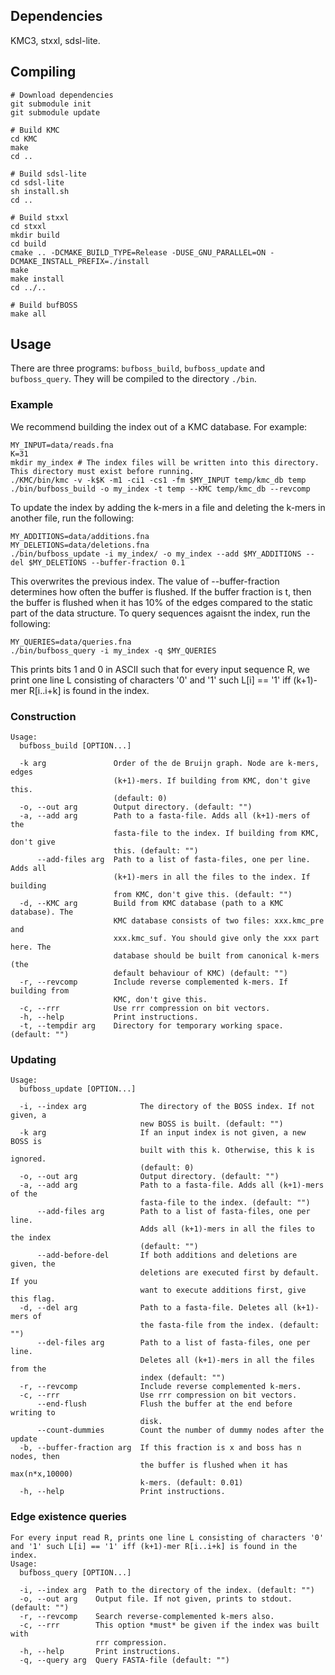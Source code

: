 ## Dependencies

KMC3, stxxl, sdsl-lite.

## Compiling

```
# Download dependencies
git submodule init
git submodule update

# Build KMC
cd KMC
make
cd ..

# Build sdsl-lite
cd sdsl-lite
sh install.sh
cd ..

# Build stxxl
cd stxxl
mkdir build
cd build
cmake .. -DCMAKE_BUILD_TYPE=Release -DUSE_GNU_PARALLEL=ON -DCMAKE_INSTALL_PREFIX=./install
make
make install
cd ../..

# Build bufBOSS
make all

```

## Usage

There are three programs: `bufboss_build`, `bufboss_update` and `bufboss_query`. They will be compiled to the directory `./bin`. 

### Example

We recommend building the index out of a KMC database. For example:

```
MY_INPUT=data/reads.fna
K=31
mkdir my_index # The index files will be written into this directory. This directory must exist before running.
./KMC/bin/kmc -v -k$K -m1 -ci1 -cs1 -fm $MY_INPUT temp/kmc_db temp
./bin/bufboss_build -o my_index -t temp --KMC temp/kmc_db --revcomp
```

To update the index by adding the k-mers in a file and deleting the k-mers in another file, run the following:

```
MY_ADDITIONS=data/additions.fna 
MY_DELETIONS=data/deletions.fna 
./bin/bufboss_update -i my_index/ -o my_index --add $MY_ADDITIONS --del $MY_DELETIONS --buffer-fraction 0.1
```

This overwrites the previous index. The value of --buffer-fraction determines how often the buffer is flushed. If the buffer fraction is t, then the buffer is flushed when it has 10% of the edges compared to the static part of the data structure. To query sequences agaisnt the index, run the following:

```
MY_QUERIES=data/queries.fna
./bin/bufboss_query -i my_index -q $MY_QUERIES
```

This prints bits 1 and 0 in ASCII such that for every input sequence R, we print one line L consisting of characters '0' and '1' such L[i] == '1' iff (k+1)-mer R[i..i+k] is found in the index.

### Construction

```
Usage:
  bufboss_build [OPTION...]

  -k arg               Order of the de Bruijn graph. Node are k-mers, edges
                       (k+1)-mers. If building from KMC, don't give this.
                       (default: 0)
  -o, --out arg        Output directory. (default: "")
  -a, --add arg        Path to a fasta-file. Adds all (k+1)-mers of the
                       fasta-file to the index. If building from KMC, don't give
                       this. (default: "")
      --add-files arg  Path to a list of fasta-files, one per line. Adds all
                       (k+1)-mers in all the files to the index. If building
                       from KMC, don't give this. (default: "")
  -d, --KMC arg        Build from KMC database (path to a KMC database). The
                       KMC database consists of two files: xxx.kmc_pre and
                       xxx.kmc_suf. You should give only the xxx part here. The
                       database should be built from canonical k-mers (the
                       default behaviour of KMC) (default: "")
  -r, --revcomp        Include reverse complemented k-mers. If building from
                       KMC, don't give this.
  -c, --rrr            Use rrr compression on bit vectors.
  -h, --help           Print instructions.
  -t, --tempdir arg    Directory for temporary working space. (default: "")
```

### Updating

```
Usage:
  bufboss_update [OPTION...]

  -i, --index arg            The directory of the BOSS index. If not given, a
                             new BOSS is built. (default: "")
  -k arg                     If an input index is not given, a new BOSS is
                             built with this k. Otherwise, this k is ignored.
                             (default: 0)
  -o, --out arg              Output directory. (default: "")
  -a, --add arg              Path to a fasta-file. Adds all (k+1)-mers of the
                             fasta-file to the index. (default: "")
      --add-files arg        Path to a list of fasta-files, one per line.
                             Adds all (k+1)-mers in all the files to the index
                             (default: "")
      --add-before-del       If both additions and deletions are given, the
                             deletions are executed first by default. If you
                             want to execute additions first, give this flag.
  -d, --del arg              Path to a fasta-file. Deletes all (k+1)-mers of
                             the fasta-file from the index. (default: "")
      --del-files arg        Path to a list of fasta-files, one per line.
                             Deletes all (k+1)-mers in all the files from the
                             index (default: "")
  -r, --revcomp              Include reverse complemented k-mers.
  -c, --rrr                  Use rrr compression on bit vectors.
      --end-flush            Flush the buffer at the end before writing to
                             disk.
      --count-dummies        Count the number of dummy nodes after the update
  -b, --buffer-fraction arg  If this fraction is x and boss has n nodes, then
                             the buffer is flushed when it has max(n*x,10000)
                             k-mers. (default: 0.01)
  -h, --help                 Print instructions.

```

### Edge existence queries

```
For every input read R, prints one line L consisting of characters '0' and '1' such L[i] == '1' iff (k+1)-mer R[i..i+k] is found in the index.
Usage:
  bufboss_query [OPTION...]

  -i, --index arg  Path to the directory of the index. (default: "")
  -o, --out arg    Output file. If not given, prints to stdout. (default: "")
  -r, --revcomp    Search reverse-complemented k-mers also.
  -c, --rrr        This option *must* be given if the index was built with
                   rrr compression.
  -h, --help       Print instructions.
  -q, --query arg  Query FASTA-file (default: "")
```



